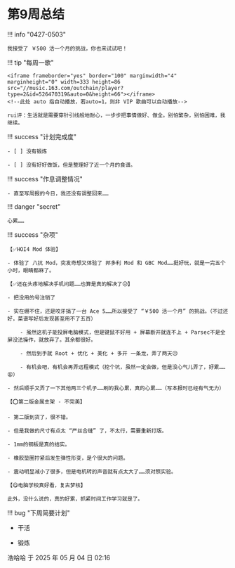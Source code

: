 # 第9周总结

!!! info "0427-0503"

    我接受了 ￥500 活一个月的挑战，你也来试试吧！
    
!!! tip "每周一歌"

    <iframe frameborder="yes" border="100" marginwidth="4" marginheight="0" width=333 height=86 src="//music.163.com/outchain/player?type=2&id=526470319&auto=0&height=66"></iframe>
    <!--此处 auto 指自动播放，若auto=1，则非 VIP 歌曲可以自动播放-->

    rui评：生活就是需要穿针引线般地耐心，一步步把事情做好、做全。别怕繁杂，别怕困难，我继续。

!!! success "计划完成度"

    - [ ] 没有锻炼
    
    - [ ] 没有好好做饭，但是整理好了近一个月的食谱。
    
!!! success "作息调整情况"

    - 直至写周报的今日，我还没有调整回来……

!!! danger "secret"

    心累……

!!! success "杂项"

    【✅HOI4 Mod 体验】

    - 体验了 八抗 Mod，突发奇想又体验了 邦多利 Mod 和 GBC Mod……挺好玩，就是一完五个小时，眼睛都麻了。

    【✅还在头疼地解决手机问题……也算是真的解决了😥】

    - 把没用的号注销了
    
    - 实在绷不住，还是咬牙搞了一台 Ace 5……所以接受了 “￥500 活一个月” 的挑战。（不过还好，菜谱写好后发现甚至用不了五百）
        
        - 虽然这机子能投屏电脑模式，但是键鼠不好用 + 屏幕断开就连不上 + Parsec不是全屏没法操作，就放弃了。其余都很好。
        
        - 然后到手就 Root + 优化 + 美化 + 多开 一条龙，弄了两天😥
        
        - 有机会吧，有机会再弄远程模式（挖个坑，虽然一定会做，但是没心气儿弄了，好累……😫）
    
    - 然后顺手又弄了一下其他两三个机子……刷的我心累，真的心累……（写本报时已经有气无力）

    【⭕第二版金属支架 - 不完美】

    - 第二版到货了，很不错。
    
    - 但是我做的尺寸有点太 “严丝合缝” 了，不太行，需要重新打版。
    
    - 1mm的钢板是真的结实。
    
    - 橡胶垫圈拧紧后发生弹性形变，是个很大的问题。
    
    - 震动明显减小了很多，但是电机转的声音就有点太大了……须对照实验。

    【😋电脑学校真好看，复古梦核】

    此外，没什么说的，真的好累，抓紧时间工作学习就是了。

!!! bug "下周简要计划"

- 干活

- 锻炼

浩哈哈 于 2025 年 05 月 04 日 02:16